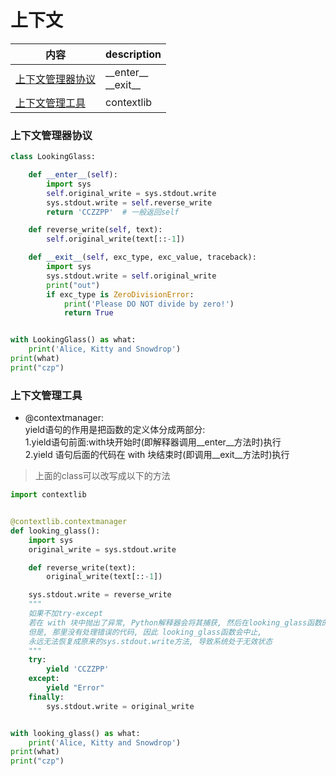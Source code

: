 # 上下文
内容|description
---|---
[上下文管理器协议](#上下文管理器协议)|\_\_enter\_\_<br>\_\_exit\_\_
[上下文管理工具](#上下文管理工具)|contextlib


### 上下文管理器协议
```python
class LookingGlass:

    def __enter__(self):
        import sys
        self.original_write = sys.stdout.write
        sys.stdout.write = self.reverse_write
        return 'CCZZPP'  # 一般返回self

    def reverse_write(self, text):
        self.original_write(text[::-1])

    def __exit__(self, exc_type, exc_value, traceback):
        import sys
        sys.stdout.write = self.original_write
        print("out")
        if exc_type is ZeroDivisionError:
            print('Please DO NOT divide by zero!')
            return True


with LookingGlass() as what:
    print('Alice, Kitty and Snowdrop')
print(what)
print("czp")
```

### 上下文管理工具
* @contextmanager:   
yield语句的作用是把函数的定义体分成两部分:   
1.yield语句前面:with块开始时(即解释器调用\_\_enter\_\_方法时)执行   
2.yield 语句后面的代码在 with 块结束时(即调用\_\_exit\_\_方法时)执行

> 上面的class可以改写成以下的方法

```python
import contextlib


@contextlib.contextmanager
def looking_glass():
    import sys
    original_write = sys.stdout.write

    def reverse_write(text):
        original_write(text[::-1])

    sys.stdout.write = reverse_write
    """
    如果不加try-except
    若在 with 块中抛出了异常, Python解释器会将其捕获, 然后在looking_glass函数的yield表达式里再次抛出。
    但是, 那里没有处理错误的代码, 因此 looking_glass函数会中止, 
    永远无法恢复成原来的sys.stdout.write方法, 导致系统处于无效状态
    """
    try:
        yield 'CCZZPP'
    except:
        yield "Error"
    finally:
        sys.stdout.write = original_write


with looking_glass() as what:
    print('Alice, Kitty and Snowdrop')
print(what)
print("czp")
```